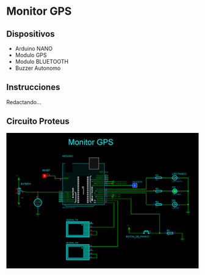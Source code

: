 Monitor GPS
=

## Dispositivos

- Arduino NANO
- Modulo GPS
- Modulo BLUETOOTH
- Buzzer Autonomo

## Instrucciones

Redactando...

## Circuito Proteus

![Circuito](./circuit/monitor_gps.BMP)